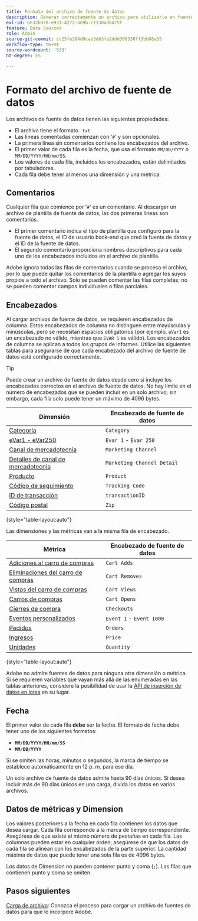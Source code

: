 ```yaml
---
title: Formato del archivo de fuente de datos
description: Generar correctamente un archivo para utilizarlo en fuentes de datos.
exl-id: 6632b970-e931-4272-a69b-c1130ad6475f
feature: Data Sources
role: Admin
source-git-commit: cc25fe304d9cab3db3fa2ddd306338ff3bb88a55
workflow-type: tm+mt
source-wordcount: '533'
ht-degree: 5%

---
```


# Formato del archivo de fuente de datos

Los archivos de fuente de datos tienen las siguientes propiedades:

* El archivo tiene el formato `.txt`.
* Las líneas comentadas comienzan con &#39;`#`&#39; y son opcionales.
* La primera línea sin comentarios contiene los encabezados del archivo.
* El primer valor de cada fila es la fecha, que usa el formato `MM/DD/YYYY` o `MM/DD/YYYY/HH/mm/SS`.
* Los valores de cada fila, incluidos los encabezados, están delimitados por tabuladores.
* Cada fila debe tener al menos una dimensión y una métrica.

## Comentarios

Cualquier fila que comience por &#39;`#`&#39; es un comentario. Al descargar un archivo de plantilla de fuente de datos, las dos primeras líneas son comentarios.

* El primer comentario indica el tipo de plantilla que configuró para la fuente de datos, el ID de usuario back-end que creó la fuente de datos y el ID de la fuente de datos.
* El segundo comentario proporciona nombres descriptivos para cada uno de los encabezados incluidos en el archivo de plantilla.

Adobe ignora todas las filas de comentarios cuando se procesa el archivo, por lo que puede quitar los comentarios de la plantilla o agregar los suyos propios a todo el archivo. Solo se pueden comentar las filas completas; no se pueden comentar campos individuales o filas parciales.

## Encabezados

Al cargar archivos de fuente de datos, se requieren encabezados de columna. Estos encabezados de columna no distinguen entre mayúsculas y minúsculas, pero se necesitan espacios obligatorios (por ejemplo, `eVar1` es un encabezado no válido, mientras que `EVAR 1` es válido). Los encabezados de columna se aplican a todos los grupos de informes. Utilice las siguientes tablas para asegurarse de que cada encabezado del archivo de fuente de datos está configurado correctamente.

>[!TIP]
>
>Puede crear un archivo de fuente de datos desde cero si incluye los encabezados correctos en el archivo de fuente de datos. No hay límite en el número de encabezados que se pueden incluir en un solo archivo; sin embargo, cada fila solo puede tener un máximo de 4096 bytes.

| Dimensión | Encabezado de fuente de datos |
| --- | --- |
| [Categoría](/help/components/dimensions/category.md) | `Category` |
| [eVar1 - eVar250](/help/components/dimensions/evar.md) | `Evar 1` - `Evar 250` |
| [Canal de mercadotecnia](/help/components/dimensions/marketing-channel.md) | `Marketing Channel` |
| [Detalles de canal de mercadotecnia](/help/components/dimensions/marketing-detail.md) | `Marketing Channel Detail` |
| [Producto](/help/components/dimensions/product.md) | `Product` |
| [Código de seguimiento](/help/components/dimensions/tracking-code.md) | `Tracking Code` |
| [ID de transacción](/help/implement/vars/page-vars/transactionid.md) | `transactionID` |
| [Código postal](/help/components/dimensions/zip-code.md) | `Zip` |

{style="table-layout:auto"}

Las dimensiones y las métricas van a la misma fila de encabezado.

| Métrica | Encabezado de fuente de datos |
| --- | --- |
| [Adiciones al carro de compras](/help/components/metrics/cart-additions.md) | `Cart Adds` |
| [Eliminaciones del carro de compras](/help/components/metrics/cart-removals.md) | `Cart Removes` |
| [Vistas del carro de compras](/help/components/metrics/cart-views.md) | `Cart Views` |
| [Carros de compras](/help/components/metrics/carts.md) | `Cart Opens` |
| [Cierres de compra](/help/components/metrics/checkouts.md) | `Checkouts` |
| [Eventos personalizados](/help/components/metrics/custom-events.md) | `Event 1` - `Event 1000` |
| [Pedidos](/help/components/metrics/orders.md) | `Orders` |
| [Ingresos](/help/components/metrics/revenue.md) | `Price` |
| [Unidades](/help/components/metrics/units.md) | `Quantity` |

{style="table-layout:auto"}

Adobe no admite fuentes de datos para ninguna otra dimensión o métrica. Si se requieren variables que vayan más allá de las enumeradas en las tablas anteriores, considere la posibilidad de usar la [API de inserción de datos en lotes](https://developer.adobe.com/analytics-apis/docs/2.0/guides/endpoints/bulk-data-insertion/) en su lugar.

## Fecha

El primer valor de cada fila **debe** ser la fecha. El formato de fecha debe tener uno de los siguientes formatos:

* **`MM/DD/YYYY/HH/mm/SS`**
* **`MM/DD/YYYY`**

Si se omiten las horas, minutos o segundos, la marca de tiempo se establece automáticamente en 12 p. m. para ese día.

Un solo archivo de fuente de datos admite hasta 90 días únicos. Si desea incluir más de 90 días únicos en una carga, divida los datos en varios archivos.

## Datos de métricas y Dimension

Los valores posteriores a la fecha en cada fila contienen los datos que desea cargar. Cada fila corresponde a la marca de tiempo correspondiente. Asegúrese de que existe el mismo número de pestañas en cada fila. Las columnas pueden estar en cualquier orden; asegúrese de que los datos de cada fila se alinean con los encabezados de la parte superior. La cantidad máxima de datos que puede tener una sola fila es de 4096 bytes.

Los datos de Dimension no pueden contener punto y coma (`;`). Las filas que contienen punto y coma se omiten.

## Pasos siguientes

[Carga de archivo](file-upload.md): Conozca el proceso para cargar un archivo de fuentes de datos para que lo incorpore Adobe.
